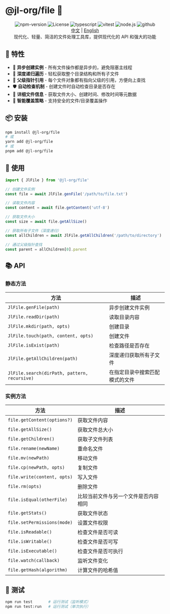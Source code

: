 # @jl-org/file 📁

<div align="center">
  <img alt="npm-version" src="https://img.shields.io/npm/v/@jl-org/file?color=red&logo=npm" />
  <img alt="License" src="https://img.shields.io/npm/l/@jl-org/file?color=blue" />
  <img alt="typescript" src="https://img.shields.io/badge/TypeScript-3178C6?logo=typescript&logoColor=white" />
  <img alt="vitest" src="https://img.shields.io/badge/Vitest-646CFF?logo=vitest&logoColor=white" />
  <img alt="node.js" src="https://img.shields.io/badge/Node.js-339933?logo=nodedotjs&logoColor=white" />
  <img alt="github" src="https://img.shields.io/badge/GitHub-181717?logo=github&logoColor=white" />
</div>

<div align="center">
  <a href="./README.md">中文</a>
  <span>|</span>
  <a href="./README.en.md">English</a>
</div>

<div align="center">
  现代化、轻量、简洁的文件处理工具库，提供现代化的 API 和强大的功能
</div>

## 🌟 特性

- 🔄 **异步创建实例** - 所有文件操作都是异步的，避免阻塞主线程
- 📂 **深度递归遍历** - 轻松获取整个目录结构和所有子文件
- 🔗 **父级指针引用** - 每个文件对象都有指向父级的引用，方便向上查找
- 🛡️ **自动检查机制** - 创建文件时自动检查目录是否存在
- 📏 **详细文件信息** - 获取文件大小、创建时间、修改时间等元数据
- 🧠 **智能覆盖策略** - 支持安全的文件/目录覆盖操作

## 📦 安装

```bash
npm install @jl-org/file
# 或
yarn add @jl-org/file
# 或
pnpm add @jl-org/file
```

## 🚀 使用

```ts
import { JlFile } from '@jl-org/file'

// 创建文件实例
const file = await JlFile.genFile('/path/to/file.txt')

// 读取文件内容
const content = await file.getContent('utf-8')

// 获取文件大小
const size = await file.getAllSize()

// 获取所有子文件（深度递归）
const allChildren = await JlFile.getAllChildren('/path/to/directory')

// 通过父级指针查找
const parent = allChildren[0].parent
```

## 📚 API

### 静态方法

| 方法 | 描述 |
|------|------|
| `JlFile.genFile(path)` | 异步创建文件实例 |
| `JlFile.readDir(path)` | 读取目录内容 |
| `JlFile.mkdir(path, opts)` | 创建目录 |
| `JlFile.touch(path, content, opts)` | 创建文件 |
| `JlFile.isExist(path)` | 检查路径是否存在 |
| `JlFile.getAllChildren(path)` | 深度递归获取所有子文件 |
| `JlFile.search(dirPath, pattern, recursive)` | 在指定目录中搜索匹配模式的文件 |

### 实例方法

| 方法 | 描述 |
|------|------|
| `file.getContent(options?)` | 获取文件内容 |
| `file.getAllSize()` | 获取文件总大小 |
| `file.getChildren()` | 获取子文件列表 |
| `file.rename(newName)` | 重命名文件 |
| `file.mv(newPath)` | 移动文件 |
| `file.cp(newPath, opts)` | 复制文件 |
| `file.write(content, opts)` | 写入文件 |
| `file.rm(opts)` | 删除文件 |
| `file.isEqual(otherFile)` | 比较当前文件与另一个文件是否内容相同 |
| `file.getStats()` | 获取文件状态 |
| `file.setPermissions(mode)` | 设置文件权限 |
| `file.isReadable()` | 检查文件是否可读 |
| `file.isWritable()` | 检查文件是否可写 |
| `file.isExecutable()` | 检查文件是否可执行 |
| `file.watch(callback)` | 监听文件变化 |
| `file.getHash(algorithm)` | 计算文件的哈希值 |

## 🧪 测试

```bash
npm run test       # 运行测试（监听模式）
npm run test:run   # 运行测试（单次执行）
```
